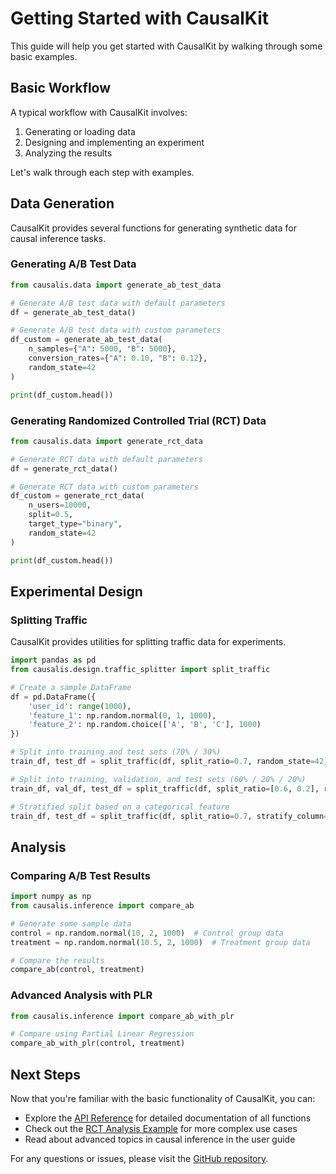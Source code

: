 # Getting Started with CausalKit

This guide will help you get started with CausalKit by walking through some basic examples.

## Basic Workflow

A typical workflow with CausalKit involves:

1. Generating or loading data
2. Designing and implementing an experiment
3. Analyzing the results

Let's walk through each step with examples.

## Data Generation

CausalKit provides several functions for generating synthetic data for causal inference tasks.

### Generating A/B Test Data

```python
from causalis.data import generate_ab_test_data

# Generate A/B test data with default parameters
df = generate_ab_test_data()

# Generate A/B test data with custom parameters
df_custom = generate_ab_test_data(
    n_samples={"A": 5000, "B": 5000},
    conversion_rates={"A": 0.10, "B": 0.12},
    random_state=42
)

print(df_custom.head())
```

### Generating Randomized Controlled Trial (RCT) Data

```python
from causalis.data import generate_rct_data

# Generate RCT data with default parameters
df = generate_rct_data()

# Generate RCT data with custom parameters
df_custom = generate_rct_data(
    n_users=10000,
    split=0.5,
    target_type="binary",
    random_state=42
)

print(df_custom.head())
```

## Experimental Design

### Splitting Traffic

CausalKit provides utilities for splitting traffic data for experiments.

```python
import pandas as pd
from causalis.design.traffic_splitter import split_traffic

# Create a sample DataFrame
df = pd.DataFrame({
    'user_id': range(1000),
    'feature_1': np.random.normal(0, 1, 1000),
    'feature_2': np.random.choice(['A', 'B', 'C'], 1000)
})

# Split into training and test sets (70% / 30%)
train_df, test_df = split_traffic(df, split_ratio=0.7, random_state=42)

# Split into training, validation, and test sets (60% / 20% / 20%)
train_df, val_df, test_df = split_traffic(df, split_ratio=[0.6, 0.2], random_state=42)

# Stratified split based on a categorical feature
train_df, test_df = split_traffic(df, split_ratio=0.7, stratify_column='feature_2', random_state=42)
```

## Analysis

### Comparing A/B Test Results

```python
import numpy as np
from causalis.inference import compare_ab

# Generate some sample data
control = np.random.normal(10, 2, 1000)  # Control group data
treatment = np.random.normal(10.5, 2, 1000)  # Treatment group data

# Compare the results
compare_ab(control, treatment)
```

### Advanced Analysis with PLR

```python
from causalis.inference import compare_ab_with_plr

# Compare using Partial Linear Regression
compare_ab_with_plr(control, treatment)
```

## Next Steps

Now that you're familiar with the basic functionality of CausalKit, you can:

- Explore the [API Reference](../api/data.md) for detailed documentation of all functions
- Check out the [RCT Analysis Example](../examples/rct_analysis.ipynb) for more complex use cases
- Read about advanced topics in causal inference in the user guide

For any questions or issues, please visit the [GitHub repository](https://github.com/ioannmartynov/causalkit).